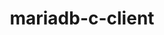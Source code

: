 ---
title: "mariadb-c-client"
layout: cache
categories: [package, develop]
meta: {"compilers": ["gcc@11.4.0", "gcc@13.2.0"], "num_specs": 42, "num_specs_by_stack": {"hep": 42, "root": 42}, "oss": ["ubuntu22.04", "ubuntu24.04"], "platforms": ["linux"], "stacks": ["hep", "root"], "targets": ["x86_64_v3"], "versions": ["3.3.8", "3.4.5"]}
spec_details: [{"compiler": "gcc@11.4.0", "hash": "2gzsa2niozmepkzaezcrzhlgckdgu7wu", "os": "ubuntu22.04", "platform": "linux", "size": "-", "stacks": ["hep", "root"], "target": "x86_64_v3", "variants": ["build_system=cmake", "build_type=Release", "generator=make", "~ipo"], "versions": ["3.3.8"]}, {"compiler": "gcc@13.2.0", "hash": "3fx2c6eiwg7kcgst3or5dhrrkdymybyk", "os": "ubuntu24.04", "platform": "linux", "size": "-", "stacks": ["hep", "root"], "target": "x86_64_v3", "variants": ["build_system=cmake", "build_type=Release", "generator=make", "~ipo"], "versions": ["3.4.5"]}, {"compiler": "gcc@11.4.0", "hash": "6oxcycurf7uhawk3d65xbw5xw3dwj7j5", "os": "ubuntu22.04", "platform": "linux", "size": "-", "stacks": ["hep", "root"], "target": "x86_64_v3", "variants": ["build_system=cmake", "build_type=Release", "generator=make", "~ipo"], "versions": ["3.3.8"]}, {"compiler": "gcc@11.4.0", "hash": "6ptfpx44fo5z2mudk7re76v4syoj354e", "os": "ubuntu22.04", "platform": "linux", "size": "-", "stacks": ["hep", "root"], "target": "x86_64_v3", "variants": ["build_system=cmake", "build_type=Release", "generator=make", "~ipo"], "versions": ["3.3.8"]}, {"compiler": "gcc@13.2.0", "hash": "6v4s4advxgsyqiv2bpy6k4hfwtrk5uxb", "os": "ubuntu24.04", "platform": "linux", "size": "-", "stacks": ["hep", "root"], "target": "x86_64_v3", "variants": ["build_system=cmake", "build_type=Release", "generator=make", "~ipo"], "versions": ["3.4.5"]}, {"compiler": "gcc@11.4.0", "hash": "7ndvrrj62wd3mpyfznv5yzlifsm3zjss", "os": "ubuntu22.04", "platform": "linux", "size": "-", "stacks": ["hep", "root"], "target": "x86_64_v3", "variants": ["build_system=cmake", "build_type=Release", "generator=make", "~ipo"], "versions": ["3.3.8"]}, {"compiler": "gcc@11.4.0", "hash": "ampnnaohrqt4jwmokivl2zndu2g6zvhl", "os": "ubuntu22.04", "platform": "linux", "size": "-", "stacks": ["hep", "root"], "target": "x86_64_v3", "variants": ["build_system=cmake", "build_type=Release", "generator=make", "~ipo"], "versions": ["3.3.8"]}, {"compiler": "gcc@11.4.0", "hash": "beo5g6dn5yf5gas7rjb6temcnsk6b33o", "os": "ubuntu22.04", "platform": "linux", "size": "-", "stacks": ["hep", "root"], "target": "x86_64_v3", "variants": ["build_system=cmake", "build_type=Release", "generator=make", "~ipo"], "versions": ["3.3.8"]}, {"compiler": "gcc@11.4.0", "hash": "bglaxk26vg2azym6iyxbcc5kny6buqoq", "os": "ubuntu22.04", "platform": "linux", "size": "-", "stacks": ["hep", "root"], "target": "x86_64_v3", "variants": ["build_system=cmake", "build_type=Release", "generator=make", "~ipo"], "versions": ["3.3.8"]}, {"compiler": "gcc@13.2.0", "hash": "bwvo7lfkkbhrickpejum3htchlxaaeel", "os": "ubuntu24.04", "platform": "linux", "size": "-", "stacks": ["hep", "root"], "target": "x86_64_v3", "variants": ["build_system=cmake", "build_type=Release", "generator=make", "~ipo"], "versions": ["3.4.5"]}, {"compiler": "gcc@11.4.0", "hash": "dc4rlkf263lvdyb73zg7di3diccgqnhw", "os": "ubuntu22.04", "platform": "linux", "size": "-", "stacks": ["hep", "root"], "target": "x86_64_v3", "variants": ["build_system=cmake", "build_type=Release", "generator=make", "~ipo"], "versions": ["3.3.8"]}, {"compiler": "gcc@13.2.0", "hash": "eley7iun765e5ts7sm5dt2slak4wtzaw", "os": "ubuntu24.04", "platform": "linux", "size": "-", "stacks": ["hep", "root"], "target": "x86_64_v3", "variants": ["build_system=cmake", "build_type=Release", "generator=make", "~ipo"], "versions": ["3.4.5"]}, {"compiler": "gcc@11.4.0", "hash": "euwwybvzd76xpt45c2shhsdo3ecqeq4b", "os": "ubuntu22.04", "platform": "linux", "size": "-", "stacks": ["hep", "root"], "target": "x86_64_v3", "variants": ["build_system=cmake", "build_type=Release", "generator=make", "~ipo"], "versions": ["3.3.8"]}, {"compiler": "gcc@13.2.0", "hash": "f26vn3phcvs43c3z36zhbcia23j7cvnp", "os": "ubuntu24.04", "platform": "linux", "size": "-", "stacks": ["hep", "root"], "target": "x86_64_v3", "variants": ["build_system=cmake", "build_type=Release", "generator=make", "~ipo"], "versions": ["3.4.5"]}, {"compiler": "gcc@11.4.0", "hash": "gmrzhqnni3loct4iv6tpcytnlnnvqqdt", "os": "ubuntu22.04", "platform": "linux", "size": "-", "stacks": ["hep", "root"], "target": "x86_64_v3", "variants": ["build_system=cmake", "build_type=Release", "generator=make", "~ipo"], "versions": ["3.3.8"]}, {"compiler": "gcc@13.2.0", "hash": "isxaktvwgbmt6ng2jeqg3gcr74i3kega", "os": "ubuntu24.04", "platform": "linux", "size": "-", "stacks": ["hep", "root"], "target": "x86_64_v3", "variants": ["build_system=cmake", "build_type=Release", "generator=make", "~ipo"], "versions": ["3.4.5"]}, {"compiler": "gcc@11.4.0", "hash": "iw5lqbtjqxwfkelv7d6wqo4hrl6umf75", "os": "ubuntu22.04", "platform": "linux", "size": "-", "stacks": ["hep", "root"], "target": "x86_64_v3", "variants": ["build_system=cmake", "build_type=Release", "generator=make", "~ipo"], "versions": ["3.3.8"]}, {"compiler": "gcc@11.4.0", "hash": "jx2g236mqyjudlfjjzqk4ya6ufo4yyxv", "os": "ubuntu22.04", "platform": "linux", "size": "-", "stacks": ["hep", "root"], "target": "x86_64_v3", "variants": ["build_system=cmake", "build_type=Release", "generator=make", "~ipo"], "versions": ["3.3.8"]}, {"compiler": "gcc@11.4.0", "hash": "lphmdxmfcgrsmjgkvw5pd2dfmu7apgnw", "os": "ubuntu22.04", "platform": "linux", "size": "-", "stacks": ["hep", "root"], "target": "x86_64_v3", "variants": ["build_system=cmake", "build_type=Release", "generator=make", "~ipo"], "versions": ["3.4.5"]}, {"compiler": "gcc@11.4.0", "hash": "lvkxdowhbs4ay6vawbiqzvdgfxsifzum", "os": "ubuntu22.04", "platform": "linux", "size": "-", "stacks": ["hep", "root"], "target": "x86_64_v3", "variants": ["build_system=cmake", "build_type=Release", "generator=make", "~ipo"], "versions": ["3.3.8"]}, {"compiler": "gcc@11.4.0", "hash": "m7p5ixntsr4sblpysjl5scad64w7j3oo", "os": "ubuntu22.04", "platform": "linux", "size": "-", "stacks": ["hep", "root"], "target": "x86_64_v3", "variants": ["build_system=cmake", "build_type=Release", "generator=make", "~ipo"], "versions": ["3.3.8"]}, {"compiler": "gcc@11.4.0", "hash": "mon44hrailu3jmrik2mgqh6sh5on4oyb", "os": "ubuntu22.04", "platform": "linux", "size": "-", "stacks": ["hep", "root"], "target": "x86_64_v3", "variants": ["build_system=cmake", "build_type=Release", "generator=make", "~ipo"], "versions": ["3.3.8"]}, {"compiler": "gcc@13.2.0", "hash": "mrjdaknta6ca6jjd4p54fhosru5pqb5p", "os": "ubuntu24.04", "platform": "linux", "size": "-", "stacks": ["hep", "root"], "target": "x86_64_v3", "variants": ["build_system=cmake", "build_type=Release", "generator=make", "~ipo"], "versions": ["3.4.5"]}, {"compiler": "gcc@11.4.0", "hash": "plgyxko6sy5udgii4cy4wjlx5rea236b", "os": "ubuntu22.04", "platform": "linux", "size": "-", "stacks": ["hep", "root"], "target": "x86_64_v3", "variants": ["build_system=cmake", "build_type=Release", "generator=make", "~ipo"], "versions": ["3.4.5"]}, {"compiler": "gcc@11.4.0", "hash": "qqfmk6dqg3kgzzxkmnzrme37pbp5yxsp", "os": "ubuntu22.04", "platform": "linux", "size": "-", "stacks": ["hep", "root"], "target": "x86_64_v3", "variants": ["build_system=cmake", "build_type=Release", "generator=make", "~ipo"], "versions": ["3.3.8"]}, {"compiler": "gcc@11.4.0", "hash": "r2zggsgo2cxjlmroltyphrn2nvztah2b", "os": "ubuntu22.04", "platform": "linux", "size": "-", "stacks": ["hep", "root"], "target": "x86_64_v3", "variants": ["build_system=cmake", "build_type=Release", "generator=make", "~ipo"], "versions": ["3.3.8"]}, {"compiler": "gcc@11.4.0", "hash": "shst3jg4yedswaedr2b5ksvqgadruwlh", "os": "ubuntu22.04", "platform": "linux", "size": "-", "stacks": ["hep", "root"], "target": "x86_64_v3", "variants": ["build_system=cmake", "build_type=Release", "generator=make", "~ipo"], "versions": ["3.3.8"]}, {"compiler": "gcc@11.4.0", "hash": "slslex2tobjvwoqcra4xthpqfjvybq2i", "os": "ubuntu22.04", "platform": "linux", "size": "-", "stacks": ["hep", "root"], "target": "x86_64_v3", "variants": ["build_system=cmake", "build_type=Release", "generator=make", "~ipo"], "versions": ["3.3.8"]}, {"compiler": "gcc@13.2.0", "hash": "ssf7nlwn6wabb6gnajhszzrqaztnq33f", "os": "ubuntu24.04", "platform": "linux", "size": "-", "stacks": ["hep", "root"], "target": "x86_64_v3", "variants": ["build_system=cmake", "build_type=Release", "generator=make", "~ipo"], "versions": ["3.4.5"]}, {"compiler": "gcc@11.4.0", "hash": "t2toxkqrwvjufawmveekf53iz5ju45jf", "os": "ubuntu22.04", "platform": "linux", "size": "-", "stacks": ["hep", "root"], "target": "x86_64_v3", "variants": ["build_system=cmake", "build_type=Release", "generator=make", "~ipo"], "versions": ["3.3.8"]}, {"compiler": "gcc@13.2.0", "hash": "t3dx5nm4xy77gxo3hpoil4uw5dpkmvrj", "os": "ubuntu24.04", "platform": "linux", "size": "-", "stacks": ["hep", "root"], "target": "x86_64_v3", "variants": ["build_system=cmake", "build_type=Release", "generator=make", "~ipo"], "versions": ["3.4.5"]}, {"compiler": "gcc@11.4.0", "hash": "tkucphvddbqcevjnhwsazsbmaqpdjzmn", "os": "ubuntu22.04", "platform": "linux", "size": "-", "stacks": ["hep", "root"], "target": "x86_64_v3", "variants": ["build_system=cmake", "build_type=Release", "generator=make", "~ipo"], "versions": ["3.3.8"]}, {"compiler": "gcc@11.4.0", "hash": "tli4shzfkjsggnwsyftyjuyrizhablgo", "os": "ubuntu22.04", "platform": "linux", "size": "-", "stacks": ["hep", "root"], "target": "x86_64_v3", "variants": ["build_system=cmake", "build_type=Release", "generator=make", "~ipo"], "versions": ["3.3.8"]}, {"compiler": "gcc@11.4.0", "hash": "toth2ihl5q7ttnjkejkz3sfa6jmdsuh4", "os": "ubuntu22.04", "platform": "linux", "size": "-", "stacks": ["hep", "root"], "target": "x86_64_v3", "variants": ["build_system=cmake", "build_type=Release", "generator=make", "~ipo"], "versions": ["3.4.5"]}, {"compiler": "gcc@13.2.0", "hash": "u4mxqq7hcyvfvehanz6v2lqhrqgecxlb", "os": "ubuntu24.04", "platform": "linux", "size": "-", "stacks": ["hep", "root"], "target": "x86_64_v3", "variants": ["build_system=cmake", "build_type=Release", "generator=make", "~ipo"], "versions": ["3.4.5"]}, {"compiler": "gcc@13.2.0", "hash": "ucxexxukkizy3nfqyzt4ksgt3ubgqkpw", "os": "ubuntu24.04", "platform": "linux", "size": "-", "stacks": ["hep", "root"], "target": "x86_64_v3", "variants": ["build_system=cmake", "build_type=Release", "generator=make", "~ipo"], "versions": ["3.4.5"]}, {"compiler": "gcc@11.4.0", "hash": "w2zroiz3zxrsb4pjoimglshksfzbw2al", "os": "ubuntu22.04", "platform": "linux", "size": "-", "stacks": ["hep", "root"], "target": "x86_64_v3", "variants": ["build_system=cmake", "build_type=Release", "generator=make", "~ipo"], "versions": ["3.3.8"]}, {"compiler": "gcc@11.4.0", "hash": "woll4v7d7louomf57kwhlylnqcr7u6ed", "os": "ubuntu22.04", "platform": "linux", "size": "-", "stacks": ["hep", "root"], "target": "x86_64_v3", "variants": ["build_system=cmake", "build_type=Release", "generator=make", "~ipo"], "versions": ["3.3.8"]}, {"compiler": "gcc@11.4.0", "hash": "wsj7czzumtpevbf7xf3ryrspra5lnqmk", "os": "ubuntu22.04", "platform": "linux", "size": "-", "stacks": ["hep", "root"], "target": "x86_64_v3", "variants": ["build_system=cmake", "build_type=Release", "generator=make", "~ipo"], "versions": ["3.3.8"]}, {"compiler": "gcc@11.4.0", "hash": "xap34mdbq2gpckcelhtsjryfmpmlmti3", "os": "ubuntu22.04", "platform": "linux", "size": "-", "stacks": ["hep", "root"], "target": "x86_64_v3", "variants": ["build_system=cmake", "build_type=Release", "generator=make", "~ipo"], "versions": ["3.3.8"]}, {"compiler": "gcc@13.2.0", "hash": "xz3zt4h3jldkywqg4jq3xyilzaekplrk", "os": "ubuntu24.04", "platform": "linux", "size": "-", "stacks": ["hep", "root"], "target": "x86_64_v3", "variants": ["build_system=cmake", "build_type=Release", "generator=make", "~ipo"], "versions": ["3.4.5"]}, {"compiler": "gcc@13.2.0", "hash": "yq5h5zcax2jyv2rc2jc2klybceq3l4eh", "os": "ubuntu24.04", "platform": "linux", "size": "-", "stacks": ["hep", "root"], "target": "x86_64_v3", "variants": ["build_system=cmake", "build_type=Release", "generator=make", "~ipo"], "versions": ["3.4.5"]}]
---
